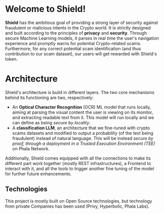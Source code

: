 # Welcome to Shield!

**Shield** has the ambitious goal of providing a strong layer of security against fraudulent or malicious intents in the Crypto world. It is strictly designed and built according to the principles of **privacy** and **security**. Through secure Machine Learning models, it parses in real time the user's navigation experience and promptly warns for potential Crypto-related scams. Furthermore, for any correct potential scam identification (and thus contribution to our scam dataset), our users will get rewarded with Shield's token.


# Architecture

Shield's architecture is build in different layers. The two core mechanisms behind its functioning are two, respectively:

- An **Optical Character Recognition** (OCR) ML model that runs locally, aiming at parsing the visual content the user is viewing on its monitor, and extracting readable text from it. This model will run locally and we can define as being *secure by locality*.
- A **classification LLM**, an architecture that we fine-tuned with crypto scams datasets and modified to output a probability (of the text being fraudulent) instead of natural language. This will be instead *secure by proof, through a deployment in a Trusted Execution Environment (TEE)* on Phala Network.

Additionally, Shield comes equipped with all the connections to make its different part work together (mostly REST infrastructures), a Frontend to interact with it, and all the tools to trigger another fine tuning of the model for further future enhancements.



## Technologies

This project is mostly built on Open Source technologies, but technology from private Companies has been used (Privy, Hyperbolic, Phala Labs).